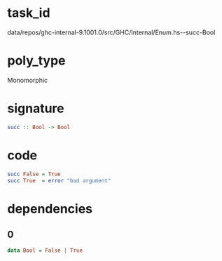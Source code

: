 
# task_id
data/repos/ghc-internal-9.1001.0/src/GHC/Internal/Enum.hs--succ-Bool

# poly_type
Monomorphic


# signature
```haskell
succ :: Bool -> Bool
```  

# code
```haskell
succ False = True
succ True  = error "bad argument"
```

# dependencies
## 0
```haskell
data Bool = False | True
```